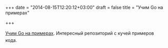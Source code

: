 +++
date = "2014-08-15T12:20:12+03:00"
draft = false
title = "Учим Go на примерах"

+++

<p><a href="https://github.com/vitorsvvv/go-basics" style="line-height: 1.6em;">Учим Go на примерах</a><span style="line-height: 1.6em;">. Интересный репозиторий с кучей примеров кода.</span></p>

